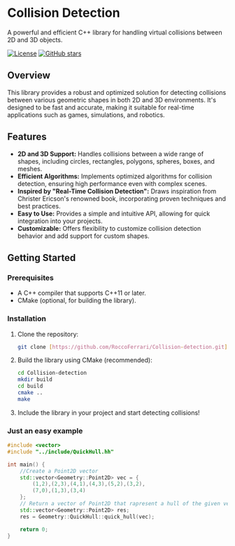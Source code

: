 # Collision Detection

A powerful and efficient C++ library for handling virtual collisions between 2D and 3D objects.

[![License](https://img.shields.io/badge/license-MIT-blue.svg)](LICENSE)
[![GitHub stars](https://img.shields.io/github/stars/RoccoFerrari/collision-detection.svg)](https://github.com/RoccoFerrari/collision-detection/stargazers)

## Overview

This library provides a robust and optimized solution for detecting collisions between various geometric shapes in both 2D and 3D environments. It's designed to be fast and accurate, making it suitable for real-time applications such as games, simulations, and robotics.

## Features

* **2D and 3D Support:** Handles collisions between a wide range of shapes, including circles, rectangles, polygons, spheres, boxes, and meshes.
* **Efficient Algorithms:** Implements optimized algorithms for collision detection, ensuring high performance even with complex scenes.
* **Inspired by "Real-Time Collision Detection":** Draws inspiration from Christer Ericson's renowned book, incorporating proven techniques and best practices.
* **Easy to Use:** Provides a simple and intuitive API, allowing for quick integration into your projects.
* **Customizable:** Offers flexibility to customize collision detection behavior and add support for custom shapes.

## Getting Started

### Prerequisites

* A C++ compiler that supports C++11 or later.
* CMake (optional, for building the library).

### Installation

1.  Clone the repository:

    ```bash
    git clone [https://github.com/RoccoFerrari/Collision-detection.git]
    ```

2.  Build the library using CMake (recommended):

    ```bash
    cd Collision-detection
    mkdir build
    cd build
    cmake ..
    make
    ```

3.  Include the library in your project and start detecting collisions!

### Just an easy example

```c++
#include <vector>
#include "../include/QuickHull.hh"

int main() {
    //Create a Point2D vector
    std::vector<Geometry::Point2D> vec = {
        (1,2),(2,3),(4,1),(4,3),(5,2),(3,2),
        (7,0),(1,3),(3,4)
    };
    // Return a vector of Point2D that rapresent a hull of the given vector of Point2D
    std::vector<Geometry::Point2D> res;
    res = Geometry::QuickHull::quick_hull(vec);

    return 0;
}
